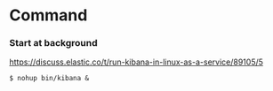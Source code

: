 # Command
### Start at background
https://discuss.elastic.co/t/run-kibana-in-linux-as-a-service/89105/5

```
$ nohup bin/kibana &
```



